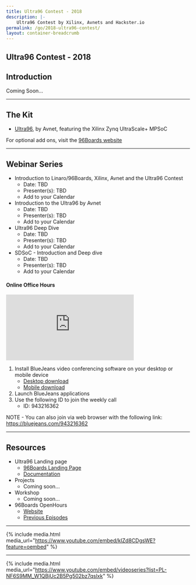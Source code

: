 ```yaml
---
title: Ultra96 Contest - 2018
description: |-
    Ultra96 Contest by Xilinx, Avnets and Hackster.io
permalink: /go/2018-ultra96-contest/
layout: container-breadcrumb
---
```

## Ultra96 Contest - 2018

## Introduction

Coming Soon...

***

## The Kit

- [Ultra96](https://www.96boards.org/product/ultra96/), by Avnet, featuring the Xilinx Zynq UltraScale+ MPSoC

For optional add ons, visit the [96Boards website](https://www.96boards.org/)

***

## Webinar Series

- Introduction to Linaro/96Boards, Xilinx, Avnet and the Ultra96 Contest
   - Date: TBD
   - Presenter(s): TBD
   - Add to your Calendar
- Introduction to the Ultra96 by Avnet
   - Date: TBD
   - Presenter(s): TBD
   - Add to your Calendar
- Ultra96 Deep Dive
   - Date: TBD
   - Presenter(s): TBD
   - Add to your Calendar
- SDSoC - Introduction and Deep dive
   - Date: TBD
   - Presenter(s): TBD
   - Add to your Calendar

#### Online Office Hours

<iframe width="350" height="180" src="https://w2.countingdownto.com/2217783" frameborder="0"></iframe>

1) Install BlueJeans video conferencing software on your desktop or mobile device
   - [Desktop download](https://www.bluejeans.com/downloads)
   - [Mobile download](https://www.bluejeans.com/downloads#mobile-tablet)
2) Launch BlueJeans applications
3) Use the following ID to join the weekly call
   - ID: 943216362

NOTE - You can also join via web browser with the following link: https://bluejeans.com/943216362

***

## Resources

- Ultra96 Landing page
   - [96Boards Landing Page](https://www.96boards.org/product/ultra96/)
   - [Documentation](https://github.com/96boards/documentation)
- Projects
   - Coming soon...
- Workshop
   - Coming soon...
- 96Boards OpenHours
   - [Website](https://www.96boards.org/openhours/)
   - [Previous Episodes](https://www.youtube.com/playlist?list=PL-NF6S9MM_W1QBjUc2B5Pg502bz7qslxk)

***

</div>

<div class="col-md-3" markdown="1">

{% include media.html media_url="https://www.youtube.com/embed/kIZd8CDgsWE?feature=oembed" %}

***

{% include media.html media_url="https://www.youtube.com/embed/videoseries?list=PL-NF6S9MM_W1QBjUc2B5Pg502bz7qslxk" %}

</div>
